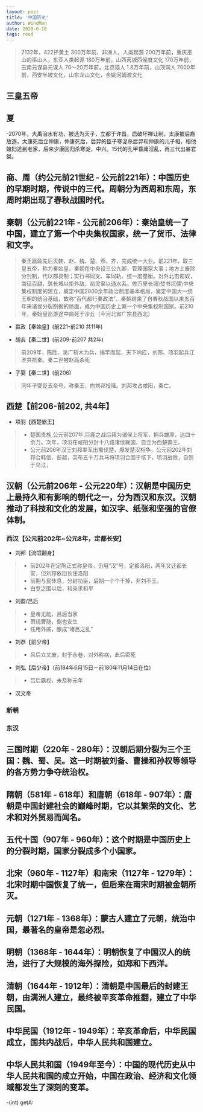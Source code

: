 ```yaml
---
layout: post
title: '中国历史'
author: WindMan
date: 2020-6-18
tags: read 
---
```

> 2132年，422抔黄土
300万年前，非洲人，人类起源
200万年前，重庆巫山的巫山人，东亚人类起源
180万年前，山西芮城西侯度文化
170万年前，云南元谋县元谋人
70～20万年前，北京猿人
1.8万年前，山顶洞人
7000年前，西安半坡文化，山东龙山文化，余姚河姆渡文化

## 三皇五帝


## 夏
-2070年，大禹治水有功，被选为天子，立都于许昌，启破坏禅让制，太康被后裔放逐，太康死后立仲康，仲康死后，后羿的臣子寒浞杀后羿和仲康的儿子相，相他媳妇逃到老家，后来少康回归杀寒浞，中兴。15代的孔甲昏庸淫乱，再三代出暴君桀。
## 商、周（约公元前21世纪 - 公元前221年）：中国历史的早期时期，传说中的三代。周朝分为西周和东周，东周时期出现了春秋战国时代。

## 秦朝（公元前221年 - 公元前206年）：秦始皇统一了中国，建立了第一个中央集权国家，统一了货币、法律和文字。
> 秦王嬴政先后灭韩、赵、魏、楚、燕、齐，完成统一大业。前221年，取三皇五帝，称为秦始皇。秦朝在中央设三公九卿，管理国家大事；地方上废除分封制，代以郡县制；实行书同文、车同轨、统一度量衡。对外北击匈奴，南征百越，筑长城以拒外敌，凿灵渠以通水系。修万里长城\焚书坑儒\中央集权制度的建立，奠定中国2000余年政治制度基本格局，奠定中国大一统王朝的统治基础，故称“百代都行秦政法”。秦朝结束了自春秋战国以来五百年来诸侯分裂割据的局面，成为中国历史上第一个中央集权制国家。前210年，秦始皇巡游途中病死于沙丘（今河北省广宗县西北）

+ 嬴政【秦始皇】(前221-前210 共11年)

+ 胡亥【秦二世】(前209-前207 共2年)
> 前209年，陈胜、吴广斩木为兵，揭竿而起，天下响应，刘邦、项羽起兵江淮共抗秦。秦二世被赵高杀死

+ 子婴【秦二世】(前206)
> 同年子婴贬去帝号，称秦王，向刘邦投降。刘邦攻占咸阳，秦亡。

## 西楚【前206-前202, 共4年】
+ 项羽【西楚霸王】
> + 楚国贵族,公元前207年,巨鹿之战后拜为诸侯上将军，拥兵雄厚，达四十余万。次年，项羽在咸阳分封十八路诸侯就国，自立为西楚霸王。
> + 公元前206年汉王刘邦率军出蜀伐楚，爆发楚汉相争。公元前202年刘邦合韩信、彭越，英布五十万兵马将项羽合围于垓下，项羽战败，自刎于乌江， 

## 汉朝（公元前206年 - 公元220年）：汉朝是中国历史上最持久和有影响的朝代之一，分为西汉和东汉。汉朝推动了科技和文化的发展，如汉字、纸张和坚强的官僚体制。
### 西汉【公元前202年~公元8年，定都长安】
+ 刘邦【流氓翻身】
> + 前202年在定陶正式称皇帝，仍用“汉”号，定都洛阳，两年又迁都长安，但刘邦依旧长住洛阳
> + 前期与民休息，分封功臣，后期一个个干掉，非刘不王。
> + 白登之围以后，和亲求和平
+ 刘盈/吕后
> + 皇帝无能，吕后当家
> + 萧规曹随，倒也安生
> + 任用外戚，酿成“诸吕之乱”
+ 刘恭【前少帝】
> + 吕后立又废，封于永巷，对外称病，此后密死
+ 刘弘【后少帝】（前184年6月15日－前180年11月14日在位）
> + 吕后霸权，未及称元年 
+ 汉文帝
### 新朝

### 东汉

## 三国时期（220年 - 280年）：汉朝后期分裂为三个王国：魏、蜀、吴。这一时期被刘备、曹操和孙权等领导的各方势力争夺统治权。

## 隋朝（581年 - 618年）和唐朝（618年 - 907年）：唐朝是中国封建社会的巅峰时期，它以其繁荣的文化、艺术和对外贸易而闻名。

## 五代十国（907年 - 960年）：这个时期是中国历史上的分裂时期，国家分裂成多个小国家。

## 北宋（960年 - 1127年）和南宋（1127年 - 1279年）：北宋时期中国恢复了统一，但后来在南宋时期被金朝所灭。

## 元朝（1271年 - 1368年）：蒙古人建立了元朝，统治中国，最著名的皇帝是忽必烈。

## 明朝（1368年 - 1644年）：明朝恢复了中国汉人的统治，进行了大规模的海外探险，如郑和下西洋。

## 清朝（1644年 - 1912年）：清朝是中国最后的封建王朝，由满洲人建立，最终被辛亥革命推翻，建立了中华民国。

## 中华民国（1912年 - 1949年）：辛亥革命后，中华民国成立，国共内战后，中华人民共和国建立。

## 中华人民共和国（1949年至今）：中国的现代历史从中华人民共和国的成立开始，中国在政治、经济和文化领域都发生了深刻的变革。



-(int) getA:




